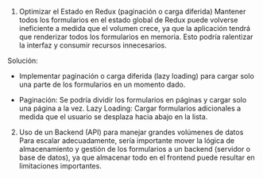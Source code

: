 1. Optimizar el Estado en Redux (paginación o carga diferida)
Mantener todos los formularios en el estado global de Redux puede volverse ineficiente a medida que el volumen crece, ya que la aplicación tendrá que renderizar todos los formularios en memoria. Esto podría ralentizar la interfaz y consumir recursos innecesarios.

  Solución:
  - Implementar paginación o carga diferida (lazy loading) para cargar solo una parte de los formularios en un momento dado.
  
  - Paginación: Se podría dividir los formularios en páginas y cargar solo una página a la vez.
  Lazy Loading: Cargar formularios adicionales a medida que el usuario se desplaza hacia abajo en la lista.


2. Uso de un Backend (API) para manejar grandes volúmenes de datos
Para escalar adecuadamente, sería importante mover la lógica de almacenamiento y gestión de los formularios a un backend (servidor o base de datos), ya que almacenar todo en el frontend puede resultar en limitaciones importantes.
